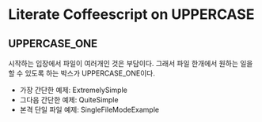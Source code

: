 # Literate Coffeescript on UPPERCASE

## UPPERCASE_ONE

시작하는 입장에서 파일이 여러개인 것은 부담이다. 그래서 파일 한개에서 원하는 일을 할 수 있도록 하는 박스가 UPPERCASE_ONE이다.

 * 가장 간단한 예제: ExtremelySimple
 * 그다음 간단한 예제: QuiteSimple
 * 본격 단일 파일 예제: SingleFileModeExample
